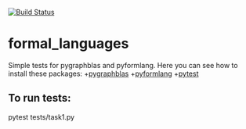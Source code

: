 [![Build Status](https://travis-ci.org/github/PavelKevor/formal_languages.png)](https://travis-ci.org/github/PavelKevor/formal_languages)
# formal_languages
Simple tests for pygraphblas and pyformlang.
Here you can see how to install these packages:
+[pygraphblas](https://github.com/michelp/pygraphblas)
+[pyformlang](https://pypi.org/project/pyformlang/)
+[pytest](https://docs.pytest.org/en/stable/getting-started.html#install-pytest)
## To run tests:
pytest tests/task1.py
